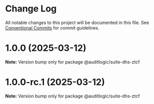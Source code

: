 # Change Log

All notable changes to this project will be documented in this file.
See [Conventional Commits](https://conventionalcommits.org) for commit guidelines.

# 1.0.0 (2025-03-12)

**Note:** Version bump only for package @auditlogic/suite-dhs-ztcf





# 1.0.0-rc.1 (2025-03-12)

**Note:** Version bump only for package @auditlogic/suite-dhs-ztcf
